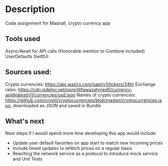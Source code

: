 # Description

Code assignment for Mashall, crypto currency app

## Tools used
Async/Await for API calls (Honorable mention to Combine included)
UserDefaults
SwiftUI

## Sources used: 
Crypto currencies: https://api.wazirx.com/sapi/v1/tickers/24hr
Exchange rates: https://cdn.jsdelivr.net/npm/@fawazahmed0/currency-api@latest/v1/currencies/usd.json
Names of crypto currencies: https://github.com/crypti/cryptocurrencies/blob/master/cryptocurrencies.json, downloaded as JSON and saved in Bundle

## What's next
Next steps if I would spend more time developing this app would include:
- Update user default favorites on app start to match new incoming prices
- Include timed updates to refetch prices on a regular basis
- Rewriting the network service as a protocol to introduce mock service and Unit Tests
